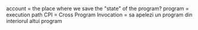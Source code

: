 account = the place where we save the "state" of the program?
program = execution path
CPI = Cross Program Invocation = sa apelezi un program din interiorul altui program
